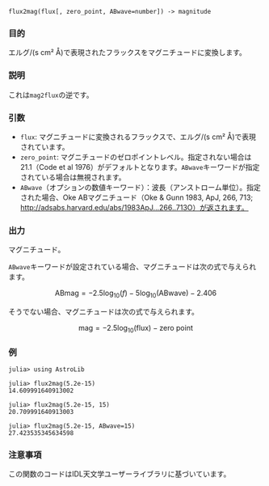 ```
flux2mag(flux[, zero_point, ABwave=number]) -> magnitude
```

### 目的

エルグ/(s cm² Å)で表現されたフラックスをマグニチュードに変換します。

### 説明

これは`mag2flux`の逆です。

### 引数

  * `flux`: マグニチュードに変換されるフラックスで、エルグ/(s cm² Å)で表現されています。
  * `zero_point`: マグニチュードのゼロポイントレベル。指定されない場合は21.1（Code et al 1976）がデフォルトとなります。`ABwave`キーワードが指定されている場合は無視されます。
  * `ABwave`（オプションの数値キーワード）：波長（アンストローム単位）。指定された場合、Oke ABマグニチュード（Oke & Gunn 1983, ApJ, 266, 713; http://adsabs.harvard.edu/abs/1983ApJ...266..713O）が返されます。

### 出力

マグニチュード。

`ABwave`キーワードが設定されている場合、マグニチュードは次の式で与えられます。

$$
\text{ABmag} = -2.5\log_{10}(f) - 5\log_{10}(\text{ABwave}) - 2.406
$$

そうでない場合、マグニチュードは次の式で与えられます。

$$
\text{mag} = -2.5\log_{10}(\text{flux}) - \text{zero point}
$$

### 例

```jldoctest
julia> using AstroLib

julia> flux2mag(5.2e-15)
14.609991640913002

julia> flux2mag(5.2e-15, 15)
20.709991640913003

julia> flux2mag(5.2e-15, ABwave=15)
27.423535345634598
```

### 注意事項

この関数のコードはIDL天文学ユーザーライブラリに基づいています。
